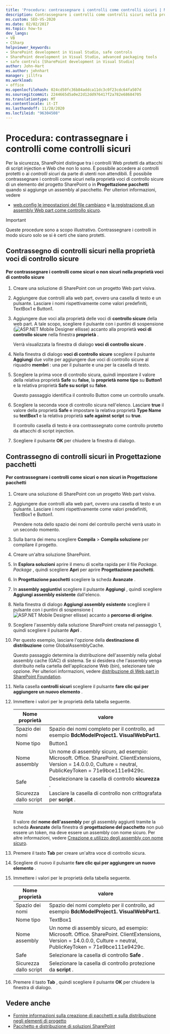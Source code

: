 ```yaml
---
title: 'Procedura: contrassegnare i controlli come controlli sicuri | Microsoft Docs'
description: Contrassegnare i controlli come controlli sicuri nella proprietà voci di controllo sicure di un elemento di progetto SharePoint o in Progettazione pacchetti quando si aggiunge un assembly.
ms.custom: SEO-VS-2020
ms.date: 02/02/2017
ms.topic: how-to
dev_langs:
- VB
- CSharp
helpviewer_keywords:
- SharePoint development in Visual Studio, safe controls
- SharePoint development in Visual Studio, advanced packaging tools
- safe controls [SharePoint development in Visual Studio]
author: John-Hart
ms.author: johnhart
manager: jillfra
ms.workload:
- office
ms.openlocfilehash: 024cd50fc36b84addca11dc3c0f23cdc64fa507d
ms.sourcegitcommit: 2244665d5a0e22d12dd976417f2a782e68684705
ms.translationtype: MT
ms.contentlocale: it-IT
ms.lasthandoff: 11/28/2020
ms.locfileid: "96304508"
---
```

# <a name="how-to-mark-controls-as-safe-controls"></a>Procedura: contrassegnare i controlli come controlli sicuri
  Per la sicurezza, SharePoint distingue tra i controlli Web protetti da attacchi di script injection e Web che non lo sono. È possibile accedere ai controlli protetti o ai *controlli sicuri* da parte di utenti non attendibili. È possibile contrassegnare i controlli come sicuri nella proprietà voci di controllo sicure di un elemento del progetto SharePoint o in **Progettazione pacchetti** quando si aggiunge un assembly al pacchetto. Per ulteriori informazioni, vedere

- [web.config le impostazioni del file cambiano](/previous-versions/office/developer/sharepoint-2007/bb802890(v=office.12)) e [la registrazione di un assembly Web part come controllo sicuro](/previous-versions/office/developer/sharepoint2003/dd587360(v=office.11)).

> [!IMPORTANT]
> Queste procedure sono a scopo illustrativo. Contrassegnare i controlli in modo sicuro solo se si è certi che siano protetti.

## <a name="marking-safe-controls-in-the-safe-control-entries-property"></a>Contrassegno di controlli sicuri nella proprietà voci di controllo sicure

#### <a name="to-mark-controls-as-safe-or-unsafe-in-the-safe-control-entries-property"></a>Per contrassegnare i controlli come sicuri o non sicuri nella proprietà voci di controllo sicure

1. Creare una soluzione di SharePoint con un progetto Web part visiva.

2. Aggiungere due controlli alla web part, ovvero una casella di testo e un pulsante. Lasciare i nomi rispettivamente come valori predefiniti, TextBox1 e Button1.

3. Aggiungere due voci alla proprietà delle voci di **controllo sicure** della web part. A tale scopo, scegliere il pulsante con i puntini di sospensione (![ASP.NET Mobile Designer ellisse](../sharepoint/media/mwellipsis.gif "Ellisse di ASP.NET Mobile Designer")) accanto alla proprietà **voci di controllo sicure** nella finestra **proprietà** .

     Verrà visualizzata la finestra di dialogo **voci di controllo sicure** .

4. Nella finestra di dialogo **voci di controllo sicure** scegliere il pulsante **Aggiungi** due volte per aggiungere due voci di controllo sicure al riquadro **membri** : una per il pulsante e una per la casella di testo.

5. Scegliere la prima voce di controllo sicura, quindi impostare il valore della relativa proprietà **Safe** su **false**, la **proprietà nome tipo** su **Button1** e la relativa proprietà **Safe su script** su **false**.

     Questo passaggio identifica il controllo Button come un controllo unsafe.

6. Scegliere la seconda voce di controllo sicura nell'elenco. Lasciare **true** il valore della proprietà **Safe** e impostare la relativa proprietà **Type Name** su **textBox1** e la relativa proprietà **safe against script** su **true**.

     Il controllo casella di testo è ora contrassegnato come controllo protetto da attacchi di script injection.

7. Scegliere il pulsante **OK** per chiudere la finestra di dialogo.

## <a name="marking-safe-controls-in-the-package-designer"></a>Contrassegno di controlli sicuri in Progettazione pacchetti

#### <a name="to-mark-controls-as-safe-or-unsafe-in-the-package-designer"></a>Per contrassegnare i controlli come sicuri o non sicuri in Progettazione pacchetti

1. Creare una soluzione di SharePoint con un progetto Web part visiva.

2. Aggiungere due controlli alla web part, ovvero una casella di testo e un pulsante. Lasciare i nomi rispettivamente come valori predefiniti, TextBox1 e Button1.

     Prendere nota dello spazio dei nomi del controllo perché verrà usato in un secondo momento.

3. Sulla barra dei menu scegliere **Compila**  >  **Compila soluzione** per compilare il progetto.

4. Creare un'altra soluzione SharePoint.

5. In **Esplora soluzioni** aprire il menu di scelta rapida per il file *Package. Package* , quindi scegliere **Apri** per aprire **Progettazione pacchetti**.

6. In **Progettazione pacchetti** scegliere la scheda **Avanzate** .

7. In **assembly aggiuntivi** scegliere il pulsante **Aggiungi** , quindi scegliere **Aggiungi assembly esistente** dall'elenco.

8. Nella finestra di dialogo **Aggiungi assembly esistente** scegliere il pulsante con i puntini di sospensione (![ASP.NET Mobile Designer ellisse](../sharepoint/media/mwellipsis.gif "Ellisse di ASP.NET Mobile Designer")) accanto a **percorso di origine**.

9. Scegliere l'assembly dalla soluzione SharePoint creata nel passaggio 1, quindi scegliere il pulsante **Apri** .

10. Per questo esempio, lasciare l'opzione della **destinazione di distribuzione** come GlobalAssemblyCache.

     Questo passaggio determina la distribuzione dell'assembly nella global assembly cache (GAC) di sistema. Se si desidera che l'assembly venga distribuito nella cartella dell'applicazione Web (bin), selezionare tale opzione. Per ulteriori informazioni, vedere [distribuzione di Web part in SharePoint Foundation](/previous-versions/office/developer/sharepoint-2010/cc768621(v=office.14)).

11. Nella casella **controlli sicuri** scegliere il pulsante **fare clic qui per aggiungere un nuovo elemento** .

12. Immettere i valori per le proprietà della tabella seguente.

    |Nome proprietà|valore|
    |-------------------|-----------|
    |Spazio dei nomi|Spazio dei nomi completo per il controllo, ad esempio **BdcModelProject1. VisualWebPart1**.|
    |Nome tipo|Button1|
    |Nome assembly|Un nome di assembly sicuro, ad esempio: Microsoft. Office. SharePoint. ClientExtensions, Version = 14.0.0.0, Culture = neutral, PublicKeyToken = 71e9bce111e9429c.|
    |Safe|Deselezionare la casella di controllo **sicurezza** .|
    |Sicurezza dallo script|Lasciare la casella di controllo non crittografata per **script** .|

    > [!NOTE]
    > Il valore del **nome dell'assembly** per gli assembly aggiunti tramite la scheda **Avanzate** della finestra di **progettazione del pacchetto** non può essere un token, ma deve essere un assembly con nome sicuro. Per altre informazioni, vedere [Creazione e utilizzo degli assembly con nome sicuro](/previous-versions/dotnet/netframework-4.0/xwb8f617(v=vs.100)).

13. Premere il tasto **Tab** per creare un'altra voce di controllo sicura.

14. Scegliere di nuovo il pulsante **fare clic qui per aggiungere un nuovo elemento** .

15. Immettere i valori per le proprietà della tabella seguente.

    |Nome proprietà|valore|
    |-------------------|-----------|
    |Spazio dei nomi|Spazio dei nomi completo per il controllo, ad esempio **BdcModelProject1. VisualWebPart1**.|
    |Nome tipo|TextBox1|
    |Nome assembly|Un nome di assembly sicuro, ad esempio: Microsoft. Office. SharePoint. ClientExtensions, Version = 14.0.0.0, Culture = neutral, PublicKeyToken = 71e9bce111e9429c.|
    |Safe|Selezionare la casella di controllo **Safe** .|
    |Sicurezza dallo script|Selezionare la casella di controllo protezione da **script** .|

16. Premere il tasto **Tab** , quindi scegliere il pulsante **OK** per chiudere la finestra di dialogo.

## <a name="see-also"></a>Vedere anche
- [Fornire informazioni sulla creazione di pacchetti e sulla distribuzione negli elementi di progetto](../sharepoint/providing-packaging-and-deployment-information-in-project-items.md)
- [Pacchetto e distribuzione di soluzioni SharePoint](../sharepoint/packaging-and-deploying-sharepoint-solutions.md)
